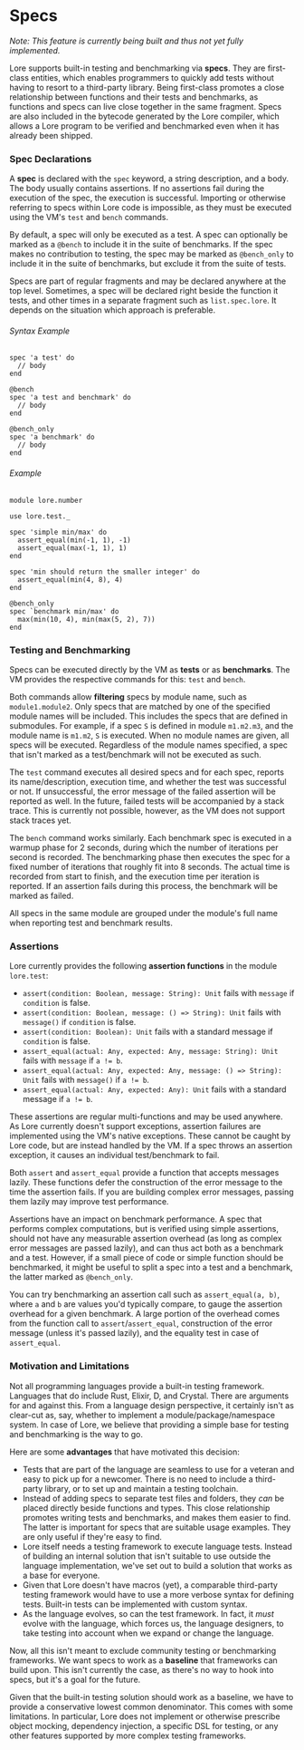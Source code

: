 # Specs

*Note: This feature is currently being built and thus not yet fully implemented.*

Lore supports built-in testing and benchmarking via **specs**. They are first-class entities, which enables programmers to quickly add tests without having to resort to a third-party library. Being first-class promotes a close relationship between functions and their tests and benchmarks, as functions and specs can live close together in the same fragment. Specs are also included in the bytecode generated by the Lore compiler, which allows a Lore program to be verified and benchmarked even when it has already been shipped.



### Spec Declarations

A **spec** is declared with the `spec` keyword, a string description, and a body. The body usually contains assertions. If no assertions fail during the execution of the spec, the execution is successful. Importing or otherwise referring to specs within Lore code is impossible, as they must be executed using the VM's `test` and `bench` commands.

By default, a spec will only be executed as a test. A spec can optionally be marked as a `@bench` to include it in the suite of benchmarks. If the spec makes no contribution to testing, the spec may be marked as `@bench_only` to include it in the suite of benchmarks, but exclude it from the suite of tests. 

Specs are part of regular fragments and may be declared anywhere at the top level. Sometimes, a spec will be declared right beside the function it tests, and other times in a separate fragment such as `list.spec.lore`. It depends on the situation which approach is preferable.

###### Syntax Example

```
spec 'a test' do
  // body
end

@bench
spec 'a test and benchmark' do
  // body
end

@bench_only
spec 'a benchmark' do
  // body
end
```

###### Example

```
module lore.number

use lore.test._

spec 'simple min/max' do
  assert_equal(min(-1, 1), -1)
  assert_equal(max(-1, 1), 1)
end

spec 'min should return the smaller integer' do
  assert_equal(min(4, 8), 4)
end 

@bench_only
spec `benchmark min/max' do
  max(min(10, 4), min(max(5, 2), 7))
end
```



### Testing and Benchmarking

Specs can be executed directly by the VM as **tests** or as **benchmarks**. The VM provides the respective commands for this: `test` and `bench`. 

Both commands allow **filtering** specs by module name, such as `module1.module2`. Only specs that are matched by one of the specified module names will be included. This includes the specs that are defined in submodules. For example, if a spec `S` is defined in module `m1.m2.m3`, and the module name is `m1.m2`, `S` is executed. When no module names are given, all specs will be executed. Regardless of the module names specified, a spec that isn't marked as a test/benchmark will not be executed as such.

The `test` command executes all desired specs and for each spec, reports its name/description, execution time, and whether the test was successful or not. If unsuccessful, the error message of the failed assertion will be reported as well. In the future, failed tests will be accompanied by a stack trace. This is currently not possible, however, as the VM does not support stack traces yet.

The `bench` command works similarly. Each benchmark spec is executed in a warmup phase for 2 seconds, during which the number of iterations per second is recorded. The benchmarking phase then executes the spec for a fixed number of iterations that roughly fit into 8 seconds. The actual time is recorded from start to finish, and the execution time per iteration is reported. If an assertion fails during this process, the benchmark will be marked as failed.

All specs in the same module are grouped under the module's full name when reporting test and benchmark results.



### Assertions

Lore currently provides the following **assertion functions** in the module `lore.test`:

- `assert(condition: Boolean, message: String): Unit` fails with `message` if `condition` is false.
- `assert(condition: Boolean, message: () => String): Unit` fails with `message()` if `condition` is false.
- `assert(condition: Boolean): Unit` fails with a standard message if `condition` is false.
- `assert_equal(actual: Any, expected: Any, message: String): Unit` fails with `message` if `a != b`.
- `assert_equal(actual: Any, expected: Any, message: () => String): Unit` fails with `message()` if `a != b`.
- `assert_equal(actual: Any, expected: Any): Unit` fails with a standard message if `a != b`.

These assertions are regular multi-functions and may be used anywhere. As Lore currently doesn't support exceptions, assertion failures are implemented using the VM's native exceptions. These cannot be caught by Lore code, but are instead handled by the VM. If a spec throws an assertion exception, it causes an individual test/benchmark to fail.

Both `assert` and `assert_equal` provide a function that accepts messages lazily. These functions defer the construction of the error message to the time the assertion fails. If you are building complex error messages, passing them lazily may improve test performance.

Assertions have an impact on benchmark performance. A spec that performs complex computations, but is verified using simple assertions, should not have any measurable assertion overhead (as long as complex error messages are passed lazily), and can thus act both as a benchmark and a test. However, if a small piece of code or simple function should be benchmarked, it might be useful to split a spec into a test and a benchmark, the latter marked as `@bench_only`. 

You can try benchmarking an assertion call such as `assert_equal(a, b)`, where `a` and `b` are values you'd typically compare, to gauge the assertion overhead for a given benchmark. A large portion of the overhead comes from the function call to `assert`/`assert_equal`, construction of the error message (unless it's passed lazily), and the equality test in case of `assert_equal`.



### Motivation and Limitations

Not all programming languages provide a built-in testing framework. Languages that do include Rust, Elixir, D, and Crystal. There are arguments for and against this. From a language design perspective, it certainly isn't as clear-cut as, say, whether to implement a module/package/namespace system. In case of Lore, we believe that providing a simple base for testing and benchmarking is the way to go.

Here are some **advantages** that have motivated this decision:

- Tests that are part of the language are seamless to use for a veteran and easy to pick up for a newcomer. There is no need to include a third-party library, or to set up and maintain a testing toolchain.
- Instead of adding specs to separate test files and folders, they *can* be placed directly beside functions and types. This close relationship promotes writing tests and benchmarks, and makes them easier to find. The latter is important for specs that are suitable usage examples. They are only useful if they're easy to find.
- Lore itself needs a testing framework to execute language tests. Instead of building an internal solution that isn't suitable to use outside the language implementation, we've set out to build a solution that works as a base for everyone.
- Given that Lore doesn't have macros (yet), a comparable third-party testing framework would have to use a more verbose syntax for defining tests. Built-in tests can be implemented with custom syntax.
- As the language evolves, so can the test framework. In fact, it *must* evolve with the language, which forces us, the language designers, to take testing into account when we expand or change the language.

Now, all this isn't meant to exclude community testing or benchmarking frameworks. We want specs to work as a **baseline** that frameworks can build upon. This isn't currently the case, as there's no way to hook into specs, but it's a goal for the future. 

Given that the built-in testing solution should work as a baseline, we have to provide a conservative lowest common denominator. This comes with some limitations. In particular, Lore does not implement or otherwise prescribe object mocking, dependency injection, a specific DSL for testing, or any other features supported by more complex testing frameworks.
